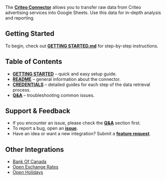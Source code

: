 The [**Criteo Connector**](https://github.com/OWOX/js-data-connectors/tree/main/src/Integrations/Criteo) allows you to transfer raw data from Criteo advertising services into Google Sheets. Use this data for in-depth analysis and reporting.

## Getting Started

To begin, check out [**GETTING STARTED.md**](https://github.com/OWOX/js-data-connectors/blob/main/src/Integrations/Criteo/GETTING_STARTED.md) for step-by-step instructions.

## Table of Contents

- [**GETTING STARTED**](https://github.com/OWOX/js-data-connectors/blob/main/src/Integrations/Criteo/GETTING_STARTED.md) – quick and easy setup guide.
- [**README**](https://github.com/OWOX/js-data-connectors/blob/main/src/Integrations/Criteo/README.md) – general information about the connector.
- [**CREDENTIALS**](https://github.com/OWOX/js-data-connectors/blob/main/src/Integrations/Criteo/CREDENTIALS.md) – detailed guides for each step of the data retrieval process.
- [**Q&A**](https://github.com/OWOX/js-data-connectors/discussions/categories/q-a) – troubleshooting common issues.

## Support & Feedback

- If you encounter an issue, please check the [**Q&A**](https://github.com/OWOX/js-data-connectors/discussions/categories/q-a) section first.
- To report a bug, open an [**issue**](#).
- Have an idea or want a new integration? Submit a [**feature request**](#).

## Other Integrations

- [Bank Of Canada](https://github.com/OWOX/js-data-connectors/tree/main/src/Integrations/BankOfCanada)
- [Open Exchange Rates](https://github.com/OWOX/js-data-connectors/tree/main/src/Integrations/OpenExchangeRates)
- [Open Holidays](https://github.com/OWOX/js-data-connectors/tree/main/src/Integrations/OpenHolidays)